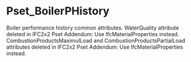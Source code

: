 # Pset_BoilerPHistory

Boiler performance history common attributes.
WaterQuality attribute deleted in IFC2x2 Pset Addendum: Use IfcMaterialProperties instead. CombustionProductsMaximulLoad and CombustionProductsPartialLoad attributes deleted in IFC2x2 Pset Addendum: Use IfcMaterialProperties instead.
